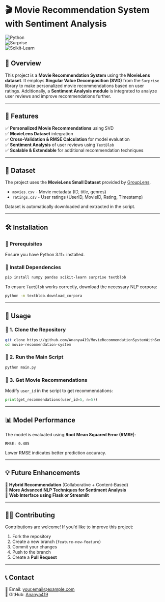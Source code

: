 
# 🎬 Movie Recommendation System with Sentiment Analysis  

![Python](https://img.shields.io/badge/Python-3.11-blue.svg)  
![Surprise](https://img.shields.io/badge/Surprise-1.1.4-green.svg)  
![Scikit-Learn](https://img.shields.io/badge/Scikit--Learn-1.6.1-orange.svg)  

## 📌 Overview  

This project is a **Movie Recommendation System** using the **MovieLens dataset**. It employs **Singular Value Decomposition (SVD)** from the `Surprise` library to make personalized movie recommendations based on user ratings. Additionally, a **Sentiment Analysis module** is integrated to analyze user reviews and improve recommendations further.

---

## 🚀 Features  

✅ **Personalized Movie Recommendations** using SVD  
✅ **MovieLens Dataset** integration  
✅ **Cross-Validation & RMSE Calculation** for model evaluation  
✅ **Sentiment Analysis** of user reviews using `TextBlob`  
✅ **Scalable & Extendable** for additional recommendation techniques  

---

## 📂 Dataset  

The project uses the **MovieLens Small Dataset** provided by [GroupLens](https://grouplens.org/datasets/movielens/).  

- `movies.csv` - Movie metadata (ID, title, genres)  
- `ratings.csv` - User ratings (UserID, MovieID, Rating, Timestamp)  

Dataset is automatically downloaded and extracted in the script.

---

## 🛠 Installation  

### 🔹 Prerequisites  

Ensure you have Python 3.11+ installed.  

### 🔹 Install Dependencies  

```bash
pip install numpy pandas scikit-learn surprise textblob
```

To ensure `TextBlob` works correctly, download the necessary NLP corpora:

```bash
python -m textblob.download_corpora
```

---

## 📖 Usage  

### 🔹 1. Clone the Repository  

```bash
git clone https://github.com/Ananya419/MovieRecommendationSystemWithSentimentAnalysis
cd movie-recommendation-system
```

### 🔹 2. Run the Main Script  

```bash
python main.py
```

### 🔹 3. Get Movie Recommendations  

Modify `user_id` in the script to get recommendations:

```python
print(get_recommendations(user_id=5, n=5))
```

---

## 📊 Model Performance  

The model is evaluated using **Root Mean Squared Error (RMSE)**:

```
RMSE: 0.485
```

Lower RMSE indicates better prediction accuracy.

---

## 💡 Future Enhancements  

🔹 **Hybrid Recommendation** (Collaborative + Content-Based)  
🔹 **More Advanced NLP Techniques for Sentiment Analysis**  
🔹 **Web Interface using Flask or Streamlit**  

---

## 👨‍💻 Contributing  

Contributions are welcome! If you'd like to improve this project:  

1. Fork the repository  
2. Create a new branch (`feature-new-feature`)  
3. Commit your changes  
4. Push to the branch  
5. Create a **Pull Request**  

---


## 📞 Contact  

📧 Email: your.email@example.com  
🚀 GitHub: [Ananya419](https://github.com/Ananya419)  


